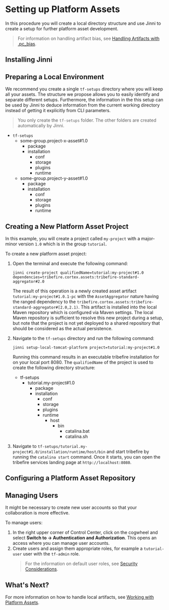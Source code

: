 # Setting up Platform Assets
In this procedure you will create a local directory structure and use Jinni to create a setup for further platform asset development. 

> For information on handling artifact bias, see [Handling Artifacts with .pc_bias](asset://tribefire.cortex.documentation:development-environment-doc/handling_artifacts_with_pc_bias.md).

## Installing Jinni
[](asset://tribefire.cortex.documentation:includes-doc/jinni_setup.md?INCLUDE)

## Preparing a Local Environment
We recommend you create a single `tf-setups` directory where you will keep all your assets. The structure we propose allows you to easily identify and separate different setups. Furthermore, the information in the this setup can be used by Jinni to deduce information from the current working directory instead of getting it explicitly from CLI parameters.
> You only create the `tf-setups` folder. The other folders are created automatically by Jinni.

* `tf-setups`
    * some-group.project-x-asset#1.0
        * package
        * installation
            * conf
            * storage
            * plugins
            * runtime
    * some-group.project-y-asset#1.0
        * package
        * installation
             * conf
             * storage
             * plugins
             * runtime


## Creating a New Platform Asset Project

In this example, you will create a project called `my-project` with a major-minor version `1.0` which is in the group `tutorial`.

To create a new platform asset project:

1. Open the terminal and execute the following command:
    ```
    jinni create-project qualifiedName=tutorial:my-project#1.0 dependencies=tribefire.cortex.assets:tribefire-standard-aggregator#2.0
    ```
    The result of this operation is a newly created asset artifact `tutorial:my-project#1.0.1-pc` with the `AssetAggregator` nature having the ranged dependency to the `tribefire.cortex.assets:tribefire-standard-aggregator#[2.0,2.1)`. 
    This artifact is installed into the local Maven repository which is configured via Maven settings. The local Maven repository is sufficient to resolve this new project during a setup, but note that the project is not yet deployed to a shared repository that should be considered as the actual persistence.
    
2. Navigate to the `tf-setups` directory and run the following command:
    ```
    jinni setup-local-tomcat-platform project=tutorial:my-project#1.0
    ```
    Running this command results in an executable tribefire installation for on your local port 8080. The `qualifiedName` of the project is used to create the following directory structure:
    * tf-setups
        * tutorial.my-project#1.0
            * package
            * installation
                * conf
                * storage
                * plugins
                * runtime
                    * host
                        * bin
                            * catalina.bat
                            * catalina.sh
3. Navigate to `tf-setups/tutorial.my-project#1.0/installation/runtime/host/bin` and start tribefire by running the `catalina start` command. Once it starts, you can open the tribefire services landing page at `http://localhost:8080`.

## Configuring a Platform Asset Repository

[](asset://tribefire.cortex.documentation:platform-assets-doc/maven_repo_configuration.md?INCLUDE)

## Managing Users

It might be necessary to create new user accounts so that your collaboration is more effective. 

To manage users:
1. In the right upper corner of Control Center, click on the cogwheel and select **Switch to -> Authentication and Authorization**. This opens an access where you can manage user accounts.
2. Create users and assign them appropriate roles, for example a `tutorial-user` user with the `tf-admin` role.
    >For the information on default user roles, see [Security Considerations](asset://tribefire.cortex.documentation:concepts-doc/features/security_considerations.md).

## What's Next?

For more information on how to handle local artifacts, see [Working with Platform Assets](working_with_platform_assets.md).